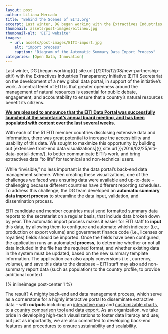 ```yaml
---
layout: post
author: Liliana Mercado
title: "Behind the Scenes of EITI.org"
excerpt: Last winter, DG began working with the Extractives Industries Transparency Initiative (EITI) Secretariat...
thumbnail: assets/post-images/eitinew.jpg
thumbnail-alt: 'EITI website'
images:
  - url: assets/post-images/EITI-import.jpg
    alt: "import process"
    caption: "Diagram of the Automatic Summary Data Import Process"
categories: [Open Data, Innovation]
---
```


Last winter, DG [began working]({{ site.url }}/2015/12/08/new-partnership-eiti/) with the Extractives Industries Transparency Initiative (EITI) Secretariat on the development of a new global data portal, in support of the initiative’s work. A central tenet of EITI is that greater openness around the management of natural resources is essential for public debate, engagement, and accountability to ensure that a country’s natural resources benefit its citizens. 

**[We are pleased to announce that the EITI Data Portal was successfully launched at the secretariat’s annual board meeting, and has been populated with content over the last several weeks.](https://beta.eiti.org/)**

With each of the 51 EITI member countries disclosing extensive data and information, there was great potential to increase the accessibility and usability of this data. We sought to maximize this opportunity by building out [extensive front-end data visualizations]({{ site.url }}/2016/02/25/eiti-data-portal-demo/), to better communicate EITI’s work, and bring extractives data “to life” for technical and non-technical users. 

While “invisible,” no less important is the data portal’s back-end data management scheme. When creating these visualizations, one of the challenges we faced was ensuring data were available and up-to-date – challenging because different countries have different reporting schedules. To address this challenge, the DG team developed an **automatic summary data import process** to streamline the data input, validation, and dissemination process.

EITI candidate and member countries must send formatted summary data reports to the secretariat on a regular basis, that include data broken down by year. The automatic import process makes it easier for EITI staff to **input** this data, by allowing them to configure and automate which indicator (i.e., production or export volume) and government finance code (i.e., licenses or royalties) fields should be imported. Once the fields have been configured, the application runs an automated **process**, to determine whether or not all data included in the file has the required format, and whether existing data in the system must be updated, based on the new summary template information. The application can also apply conversions (i.e., currency, volume), and save this data to the database – EITI staff may also add non-summary report data (such as population) to the country profile, to provide additional context.

{% inlineimage post-center 1 %}

The result? A mighty back-end and data management process, which serve as a cornerstone for a highly interactive portal to disseminate extractive data – with **outputs** including an [interactive map](https://beta.eiti.org/countries) and [customizable charts](https://beta.eiti.org/implementing_country/6#production-2011-2013), to a [country comparison tool](https://beta.eiti.org/data#eiti-reports-quick-summary-tool) and [data export](https://beta.eiti.org/summary-data). As an organization, we take pride in developing high-tech visualizations to foster data literacy and use; but just as importantly, we are also committed to developing back-end features and procedures to ensure sustainability and scalability.

